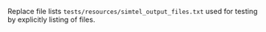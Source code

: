 Replace file lists `tests/resources/simtel_output_files.txt` used for testing by explicitly listing of files.
